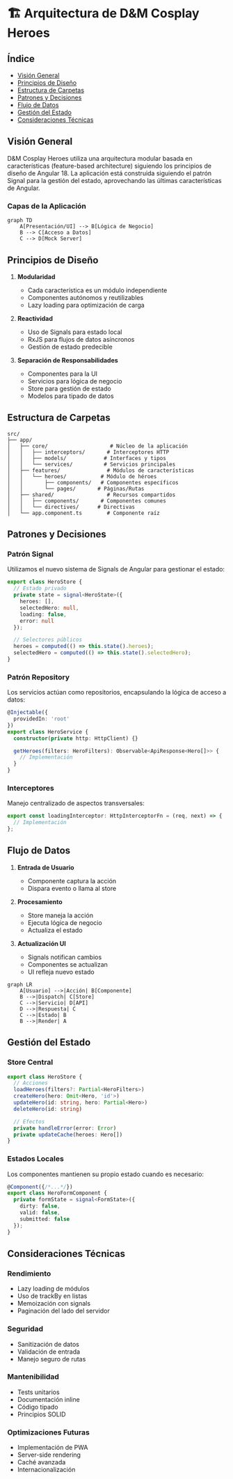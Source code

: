 # 🏗️ Arquitectura de D&M Cosplay Heroes

## Índice
- [Visión General](#visión-general)
- [Principios de Diseño](#principios-de-diseño)
- [Estructura de Carpetas](#estructura-de-carpetas)
- [Patrones y Decisiones](#patrones-y-decisiones)
- [Flujo de Datos](#flujo-de-datos)
- [Gestión del Estado](#gestión-del-estado)
- [Consideraciones Técnicas](#consideraciones-técnicas)

## Visión General

D&M Cosplay Heroes utiliza una arquitectura modular basada en características (feature-based architecture) siguiendo los principios de diseño de Angular 18. La aplicación está construida siguiendo el patrón Signal para la gestión del estado, aprovechando las últimas características de Angular.

### Capas de la Aplicación

```mermaid
graph TD
    A[Presentación/UI] --> B[Lógica de Negocio]
    B --> C[Acceso a Datos]
    C --> D[Mock Server]
```

## Principios de Diseño

1. **Modularidad**
   - Cada característica es un módulo independiente
   - Componentes autónomos y reutilizables
   - Lazy loading para optimización de carga

2. **Reactividad**
   - Uso de Signals para estado local
   - RxJS para flujos de datos asíncronos
   - Gestión de estado predecible

3. **Separación de Responsabilidades**
   - Componentes para la UI
   - Servicios para lógica de negocio
   - Store para gestión de estado
   - Modelos para tipado de datos

## Estructura de Carpetas

```
src/
├── app/
│   ├── core/                    # Núcleo de la aplicación
│   │   ├── interceptors/       # Interceptores HTTP
│   │   ├── models/            # Interfaces y tipos
│   │   └── services/          # Servicios principales
│   ├── features/               # Módulos de características
│   │   └── heroes/           # Módulo de héroes
│   │       ├── components/   # Componentes específicos
│   │       └── pages/       # Páginas/Rutas
│   ├── shared/                 # Recursos compartidos
│   │   ├── components/       # Componentes comunes
│   │   └── directives/      # Directivas
│   └── app.component.ts        # Componente raíz
```

## Patrones y Decisiones

### Patrón Signal
Utilizamos el nuevo sistema de Signals de Angular para gestionar el estado:

```typescript
export class HeroStore {
  // Estado privado
  private state = signal<HeroState>({
    heroes: [],
    selectedHero: null,
    loading: false,
    error: null
  });

  // Selectores públicos
  heroes = computed(() => this.state().heroes);
  selectedHero = computed(() => this.state().selectedHero);
}
```

### Patrón Repository
Los servicios actúan como repositorios, encapsulando la lógica de acceso a datos:

```typescript
@Injectable({
  providedIn: 'root'
})
export class HeroService {
  constructor(private http: HttpClient) {}

  getHeroes(filters: HeroFilters): Observable<ApiResponse<Hero[]>> {
    // Implementación
  }
}
```

### Interceptores
Manejo centralizado de aspectos transversales:

```typescript
export const loadingInterceptor: HttpInterceptorFn = (req, next) => {
  // Implementación
};
```

## Flujo de Datos

1. **Entrada de Usuario**
   - Componente captura la acción
   - Dispara evento o llama al store

2. **Procesamiento**
   - Store maneja la acción
   - Ejecuta lógica de negocio
   - Actualiza el estado

3. **Actualización UI**
   - Signals notifican cambios
   - Componentes se actualizan
   - UI refleja nuevo estado

```mermaid
graph LR
    A[Usuario] -->|Acción| B[Componente]
    B -->|Dispatch| C[Store]
    C -->|Servicio| D[API]
    D -->|Respuesta| C
    C -->|Estado| B
    B -->|Render| A
```

## Gestión del Estado

### Store Central
```typescript
export class HeroStore {
  // Acciones
  loadHeroes(filters?: Partial<HeroFilters>)
  createHero(hero: Omit<Hero, 'id'>)
  updateHero(id: string, hero: Partial<Hero>)
  deleteHero(id: string)

  // Efectos
  private handleError(error: Error)
  private updateCache(heroes: Hero[])
}
```

### Estados Locales
Los componentes mantienen su propio estado cuando es necesario:

```typescript
@Component({/*...*/})
export class HeroFormComponent {
  private formState = signal<FormState>({
    dirty: false,
    valid: false,
    submitted: false
  });
}
```

## Consideraciones Técnicas

### Rendimiento
- Lazy loading de módulos
- Uso de trackBy en listas
- Memoización con signals
- Paginación del lado del servidor

### Seguridad
- Sanitización de datos
- Validación de entrada
- Manejo seguro de rutas

### Mantenibilidad
- Tests unitarios
- Documentación inline
- Código tipado
- Principios SOLID

### Optimizaciones Futuras
- Implementación de PWA
- Server-side rendering
- Caché avanzada
- Internacionalización